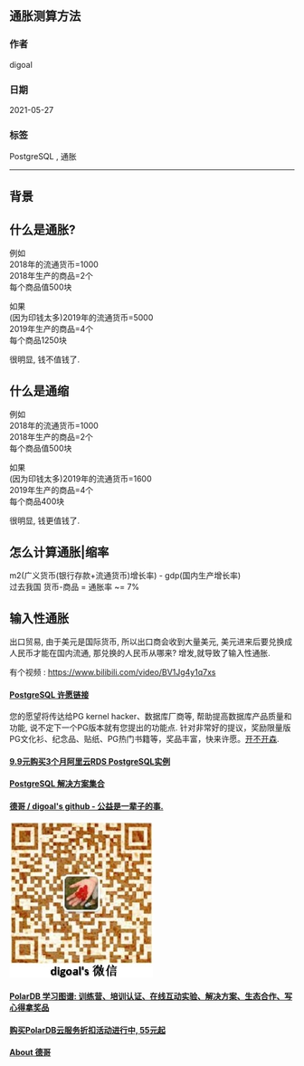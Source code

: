 ## 通胀测算方法  
  
### 作者  
digoal  
  
### 日期  
2021-05-27   
  
### 标签  
PostgreSQL , 通胀  
  
----  
  
## 背景  
## 什么是通胀?  
  
例如  
2018年的流通货币=1000  
2018年生产的商品=2个  
每个商品值500块  
  
如果  
(因为印钱太多)2019年的流通货币=5000  
2019年生产的商品=4个  
每个商品1250块  
  
很明显, 钱不值钱了.   
  
## 什么是通缩  
例如  
2018年的流通货币=1000  
2018年生产的商品=2个  
每个商品值500块  
  
如果  
(因为印钱太多)2019年的流通货币=1600  
2019年生产的商品=4个  
每个商品400块  
  
很明显, 钱更值钱了.   
  
## 怎么计算通胀|缩率  
m2(广义货币(银行存款+流通货币)增长率) - gdp(国内生产增长率)    
过去我国 货币-商品 = 通胀率 ~= 7%    
  
## 输入性通胀
出口贸易, 由于美元是国际货币, 所以出口商会收到大量美元, 美元进来后要兑换成人民币才能在国内流通, 那兑换的人民币从哪来? 增发,就导致了输入性通胀.    
  
有个视频 : https://www.bilibili.com/video/BV1Jg4y1q7xs  
  
  
#### [PostgreSQL 许愿链接](https://github.com/digoal/blog/issues/76 "269ac3d1c492e938c0191101c7238216")
您的愿望将传达给PG kernel hacker、数据库厂商等, 帮助提高数据库产品质量和功能, 说不定下一个PG版本就有您提出的功能点. 针对非常好的提议，奖励限量版PG文化衫、纪念品、贴纸、PG热门书籍等，奖品丰富，快来许愿。[开不开森](https://github.com/digoal/blog/issues/76 "269ac3d1c492e938c0191101c7238216").  
  
  
#### [9.9元购买3个月阿里云RDS PostgreSQL实例](https://www.aliyun.com/database/postgresqlactivity "57258f76c37864c6e6d23383d05714ea")
  
  
#### [PostgreSQL 解决方案集合](https://yq.aliyun.com/topic/118 "40cff096e9ed7122c512b35d8561d9c8")
  
  
#### [德哥 / digoal's github - 公益是一辈子的事.](https://github.com/digoal/blog/blob/master/README.md "22709685feb7cab07d30f30387f0a9ae")
  
  
![digoal's wechat](../pic/digoal_weixin.jpg "f7ad92eeba24523fd47a6e1a0e691b59")
  
  
#### [PolarDB 学习图谱: 训练营、培训认证、在线互动实验、解决方案、生态合作、写心得拿奖品](https://www.aliyun.com/database/openpolardb/activity "8642f60e04ed0c814bf9cb9677976bd4")
  
  
#### [购买PolarDB云服务折扣活动进行中, 55元起](https://www.aliyun.com/activity/new/polardb-yunparter?userCode=bsb3t4al "e0495c413bedacabb75ff1e880be465a")
  
  
#### [About 德哥](https://github.com/digoal/blog/blob/master/me/readme.md "a37735981e7704886ffd590565582dd0")
  
